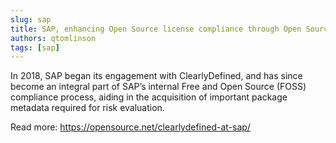```yaml
---
slug: sap
title: SAP, enhancing Open Source license compliance through Open Source data
authors: qtomlinson
tags: [sap]
---
```


In 2018, SAP began its engagement with ClearlyDefined, and has since become an integral part of SAP’s internal Free and Open Source (FOSS) compliance process, aiding in the acquisition of important package metadata required for risk evaluation.

Read more: https://opensource.net/clearlydefined-at-sap/
